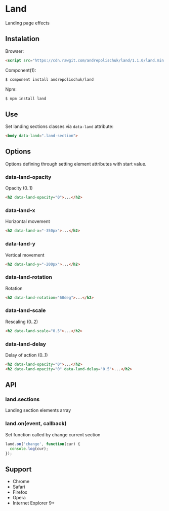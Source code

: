# Land

  Landing page effects

## Instalation

  Browser:

```html
<script src="https://cdn.rawgit.com/andrepolischuk/land/1.1.0/land.min.js"></script>
```

  Component(1):

```sh
$ component install andrepolischuk/land
```

  Npm:

```sh
$ npm install land
```

## Use

  Set landing sections classes via `data-land` attribute:

```html
<body data-land=".land-section">
```

## Options

Options defining through setting element attributes with start value.

### data-land-opacity

  Opacity (0..1)

```html
<h2 data-land-opacity="0">...</h2>
```

### data-land-x

  Horizontal movement

```html
<h2 data-land-x="-350px">...</h2>
```

### data-land-y

  Vertical movement

```html
<h2 data-land-y="-200px">...</h2>
```

### data-land-rotation

  Rotation

```html
<h2 data-land-rotation="60deg">...</h2>
```

### data-land-scale

  Rescaling (0..2)

```html
<h2 data-land-scale="0.5">...</h2>
```

### data-land-delay

  Delay of action (0..1)

```html
<h2 data-land-opacity="0">...</h2>
<h2 data-land-opacity="0" data-land-delay="0.5">...</h2>
```

## API

### land.sections

  Landing section elements array

### land.on(event, callback)

  Set function called by change current section

```js
land.on('change', function(cur) {
  console.log(cur);
});
```

## Support

* Chrome
* Safari
* Firefox
* Opera
* Internet Explorer 9+
